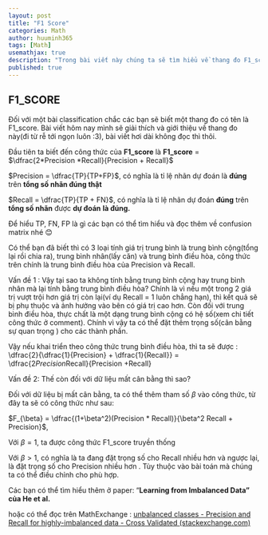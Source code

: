 ```yaml
---
layout: post
title: "F1 Score"
categories: Math
author: huuminh365
tags: [Math]
usemathjax: true
description: "Trong bài viết này chúng ta sẽ tìm hiểu về thang đo F1_score"
published: true
---
```


## F1_SCORE
Đối với một bài classification chắc các bạn sẽ biết một thang đo có tên là F1_score. Bài viết hôm nay mình sẽ giải thích và giới thiệu về thang đo này(đi từ rễ tới ngọn luôn :3), bài viết hơi dài không đọc thì thôi.

Đầu tiên ta biết đến công thức của **F1_score** là  **F1_score**  = $\dfrac{2*Precision *Recall}{Precision + Recall}$

$Precision  = \dfrac{TP}{TP+FP}$, có nghĩa là tỉ lệ nhãn dự đoán là **đúng** trên **tổng số nhãn đúng thật**

$Recall = \dfrac{TP}{TP + FN}$, có nghĩa là tỉ lệ nhãn dự đoán **đúng** trên **tổng số nhãn** được **dự đoán** **là đúng.**

Để hiểu TP, FN, FP là gì các bạn có thể tìm hiểu và đọc thêm về confusion matrix nhé 😊

 Có thể bạn đã biết thì có 3 loại tính giá trị trung bình là trung bình cộng(tổng lại rồi chia ra), trung bình nhân(lấy căn) và trung bình điều hòa, công thức trên chính là trung bình điều hòa của Precision và Recall. 

Vấn đề 1 : Vậy tại sao ta không tính bằng trung bình cộng hay trung bình nhân mà lại tính bằng trung bình điều hòa? Chính là vì nếu một trong 2 giá trị vượt trội hơn giá trị còn lại(ví dụ Recall = 1 luôn chẳng hạn), thì kết quả sẽ bị phụ thuộc và ảnh hưởng vào bên có giá trị cao hơn. Còn đối với trung bình điều hòa, thực chất là một dạng trung bình cộng có hệ số(xem chi tiết công thức ở comment). Chính vì vậy ta có thể đặt thêm trọng số(cân bằng sự quan trọng ) cho các thành phần.

Vậy nếu khai triển theo công thức trung bình điều hòa, thì ta sẽ được :
\dfrac{2}{\dfrac{1}{Precision} + \dfrac{1}{Recall}} = \dfrac{2*Precision*Recall}{Precision +Recall}

Vấn đề 2: Thế còn đối với dữ liệu mất cân bằng thì sao?

Đối với dữ liệu bị mất cân bằng, ta có thể thêm tham số $\beta$ vào công thức, từ đây ta sẽ có công thức như sau:

$F_{\beta} = \dfrac{(1+\beta^2)(Precision * Recall)}{\beta^2 Recall + Precision}$,

Với $\beta = 1$, ta được công thức F1_score truyền thống

Với $\beta > 1$, có nghĩa là ta đang đặt trọng số  cho Recall nhiều hơn và ngược lại, là đặt trọng số cho Precision nhiều hơn . Tùy thuộc vào bài toán mà chúng ta có thể điều chỉnh cho phù hợp.

Các bạn có thể tìm hiểu thêm ở paper: “****Learning from Imbalanced Data” của He et al.****

hoặc có thể đọc trên MathExchange : [unbalanced classes - Precision and Recall for highly-imbalanced data - Cross Validated (stackexchange.com)](https://stats.stackexchange.com/questions/503511/precision-and-recall-for-highly-imbalanced-data)